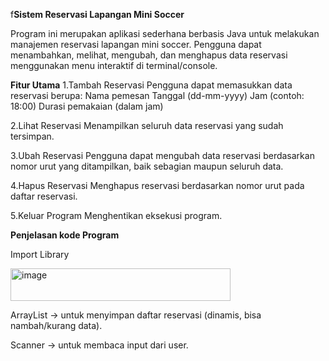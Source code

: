 f**Sistem Reservasi Lapangan Mini Soccer**

Program ini merupakan aplikasi sederhana berbasis Java untuk melakukan manajemen reservasi lapangan mini soccer.
Pengguna dapat menambahkan, melihat, mengubah, dan menghapus data reservasi menggunakan menu interaktif di terminal/console.

**Fitur Utama**
1.Tambah Reservasi
Pengguna dapat memasukkan data reservasi berupa:
Nama pemesan
Tanggal (dd-mm-yyyy)
Jam (contoh: 18:00)
Durasi pemakaian (dalam jam)

2.Lihat Reservasi
Menampilkan seluruh data reservasi yang sudah tersimpan.

3.Ubah Reservasi
Pengguna dapat mengubah data reservasi berdasarkan nomor urut yang ditampilkan, baik sebagian maupun seluruh data.

4.Hapus Reservasi
Menghapus reservasi berdasarkan nomor urut pada daftar reservasi.

5.Keluar Program
Menghentikan eksekusi program.



**Penjelasan kode Program**

Import Library

<img width="352" height="52" alt="image" src="https://github.com/user-attachments/assets/15417eef-69e7-49c3-86f8-9d359655646d" />

ArrayList → untuk menyimpan daftar reservasi (dinamis, bisa nambah/kurang data).

Scanner → untuk membaca input dari user.


